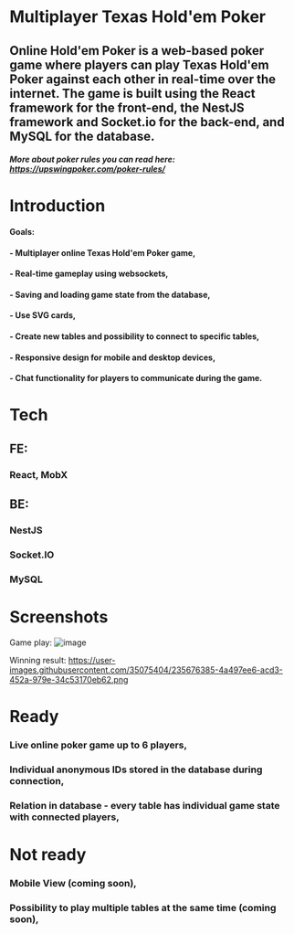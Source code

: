 
# Multiplayer Texas Hold'em Poker

## Online Hold'em Poker is a web-based poker game where players can play Texas Hold'em Poker against each other in real-time over the internet. The game is built using the React framework for the front-end, the NestJS framework and Socket.io for the back-end, and MySQL for the database.

##### More about poker rules you can read here: https://upswingpoker.com/poker-rules/

# Introduction
#### Goals:
#### - Multiplayer online Texas Hold'em Poker game,
#### - Real-time gameplay using websockets,
#### - Saving and loading game state from the database,
#### - Use SVG cards,
#### - Create new tables and possibility to connect to specific tables,
#### - Responsive design for mobile and desktop devices,
#### - Chat functionality for players to communicate during the game.

# Tech
## FE:
### React, MobX
## BE:
### NestJS
### Socket.IO
### MySQL

# Screenshots
Game play:
![image](https://user-images.githubusercontent.com/35075404/235676711-3168ca75-ae4f-4f47-a11b-0719706eb6e8.png)

Winning result:
https://user-images.githubusercontent.com/35075404/235676385-4a497ee6-acd3-452a-979e-34c53170eb62.png

# Ready
### Live online poker game up to 6 players,
### Individual anonymous IDs stored in the database during connection,
### Relation in database - every table has individual game state with connected players,

# Not ready
### Mobile View (coming soon),
### Possibility to play multiple tables at the same time (coming soon),

